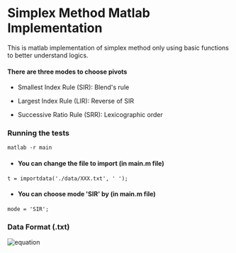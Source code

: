 # Simplex Method Matlab Implementation

This is matlab implementation of simplex method only using basic functions to better understand logics.

#### There are three modes to choose pivots

* Smallest Index Rule (SIR): Blend's rule

* Largest Index Rule (LIR): Reverse of SIR

* Successive Ratio Rule (SRR): Lexicographic order

### Running the tests

```
matlab -r main
```
- #### You can change the file to import (in main.m file)

```
t = importdata('./data/XXX.txt', ' ');
```

- #### You can choose mode 'SIR' by (in main.m file)

```
mode = 'SIR';
```

### Data Format (.txt)

![equation](./image/CodeCogsEgn.gif)
